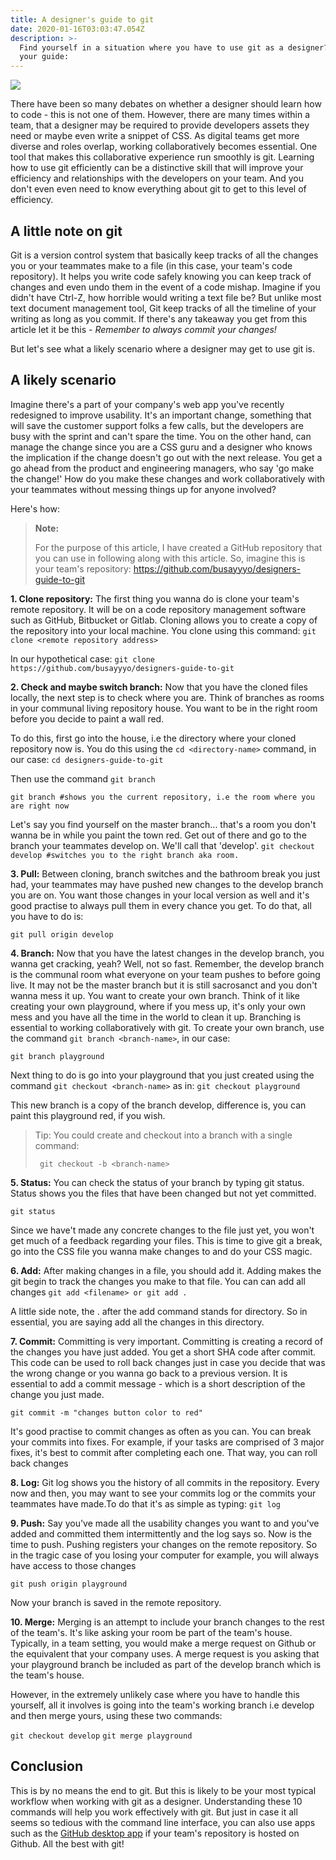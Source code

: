 ```yaml
---
title: A designer's guide to git
date: 2020-01-16T03:03:47.054Z
description: >-
  Find yourself in a situation where you have to use git as a designer? Here's
  your guide:
---
```

![](/img/grayscale-photo-of-computer-laptop-near-white-notebook-and-169573.jpg)

There have been so many debates on whether a designer should learn how to code - this is not one of them. However, there are many times within a team, that a designer may be required to provide developers assets they need or maybe even write a snippet of CSS. As digital teams get more diverse and roles overlap, working collaboratively becomes essential. One tool that makes this collaborative experience run smoothly is git. Learning how to use git efficiently can be a distinctive skill that will improve your efficiency and relationships with the developers on your team. And you don't even even need to know everything about git to get to this level of efficiency.

## A little note on git

Git is a version control system that basically keep tracks of all the changes you or your teammates make to a file (in this case, your team's code repository). It helps you write code safely knowing you can keep track of changes and even undo them in the event of a code mishap. Imagine if you didn't have Ctrl-Z, how horrible would writing a text file be? But unlike most text document management tool, Git keep tracks of all the timeline of your writing as long as you commit. If there's any takeaway you get from this article let it be this - _Remember to always commit your changes!_ 

But let's see what a likely scenario where a designer may get to use git is.

## A likely scenario

Imagine there's a part of your company's web app you've recently redesigned to improve usability. It's an important change, something that will save the customer support folks a few calls, but the developers are busy with the sprint and can't spare the time. You on the other hand, can manage the change since you are a CSS guru and a designer who knows the implication if the change doesn't go out with the next release. You get a go ahead from the product and engineering managers, who say 'go make the change!' How do you make these changes and work collaboratively with your teammates without messing things up for anyone involved?

Here's how:

> **Note:**
>
>  For the purpose of this article, I have created a GitHub repository that you can use in following along with this article. So, imagine this is your team's repository: https://github.com/busayyyo/designers-guide-to-git

**1. Clone repository:** The first thing you wanna do is clone your team's remote repository. It will be on a code repository management software such as GitHub, Bitbucket or Gitlab. Cloning allows you to create a copy of the repository into your local machine. You clone using this command: `git clone <remote repository address>`

In our hypothetical case: `git clone https://github.com/busayyyo/designers-guide-to-git`

**2. Check and maybe switch branch:** Now that you have the cloned files locally, the next step is to check where you are. Think of branches as rooms in your communal living repository house. You want to be in the right room before you decide to paint a wall red. 

To do this, first go into the house, i.e the directory where your cloned repository now is. You do this using the `cd <directory-name>` command, in our case: `cd designers-guide-to-git`

Then use the command `git branch`

 `git branch #shows you the current repository, i.e the room where you are right now`

Let's say you find yourself on the master branch... that's a room you don't wanna be in while you paint the town red. Get out of there and go to the branch your teammates develop on. We'll call that 'develop'.
`git checkout develop #switches you to the right branch aka room.`

**3. Pull:** Between cloning, branch switches and the bathroom break you just had, your teammates may have pushed new changes to the develop branch you are on. You want those changes in your local version as well and it's good practise to always pull them in every chance you get. To do that, all you have to do is: 

`git pull origin develop`

**4. Branch:** Now that you have the latest changes in the develop branch, you wanna get cracking, yeah? Well, not so fast. Remember, the develop branch is the communal room what everyone on your team pushes to before going live. It may not be the master branch but it is still sacrosanct and you don't wanna mess it up. You want to create your own branch. Think of it like creating your own playground, where if you mess up, it's only your own mess and you have all the time in the world to clean it up. Branching is essential to working collaboratively with git. To create your own branch, use the command `git branch <branch-name>`, in our case:

`git branch playground`

Next thing to do is go into your playground that you just created using the command `git checkout <branch-name>` as in:
`git checkout playground`

This new branch is a copy of the branch develop, difference is, you can paint this playground red, if you wish.

> Tip: You could create and checkout into a branch with a single command:
>
> ` git checkout -b <branch-name>`



**5. Status:** You can check the status of your branch by typing git status. Status shows you the files that have been changed but not yet committed.

`git status`

Since we have't made any concrete changes to the file just yet, you won't get much of a feedback regarding your files. This is time to give git a break, go into the CSS file you wanna make changes to and do your CSS magic.

**6. Add:** After making changes in a file, you should add it. Adding makes the git begin to track the changes you make to that file. You can can add all changes  `git add <filename> or git add .`

A little side note, the . after the add command stands for directory. So in essential, you are saying add all the changes in this directory.

**7. Commit:** Committing is very important. Committing is creating a record of the changes you have just added. You get a short SHA code after commit. This code can be used to roll back changes just in case you decide that was the wrong change or you wanna go back to a previous version. It is essential to add a commit message - which is a short description of the change you just made.

`git commit -m "changes button color to red"`

It's good practise to commit changes as often as you can. You can break your commits into fixes. For example, if your tasks are comprised of 3 major fixes, it's best to commit after completing each one. That way, you can roll back changes

**8. Log:** Git log shows you the history of all commits in the repository. Every now and then, you may want to see your commits log or the commits your teammates have made.To do that it's as simple as typing: `git log`

**9. Push:** Say you've made all the usability changes you want to and you've added and committed them intermittently and the log says so. Now is the time to push. Pushing registers your changes on the remote repository. So in the tragic case of you losing your computer for example, you will always have access to those changes 

`git push origin playground`

Now your branch is saved in the remote repository.

**10. Merge:** Merging is an attempt to include your branch changes to the rest of the team's. It's like asking your room be part of the team's house. Typically, in a team setting, you would make a merge request on Github or the equivalent that your company uses. A merge request is you asking that your playground branch be included as part of the develop branch which is the team's house. 

However, in the extremely unlikely case where you have to handle this yourself, all it involves is going into the team's working branch i.e develop and then merge yours, using these two commands:

`git checkout develop`
`git merge playground`

## Conclusion

This is by no means the end to git. But this is likely to be your most typical workflow when working with git as a designer. Understanding these 10 commands will help you work effectively with git. But just in case it all seems so tedious with the command line interface, you can also use apps such as the [GitHub desktop app](https://desktop.github.com/) if your team's repository is hosted on Github. All the best with git!
